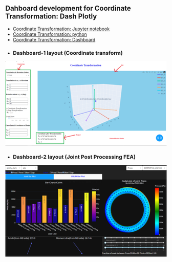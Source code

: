 ## Dahboard development for Coordinate Transformation: Dash Plotly

- [Coordinate Transformation: Jupyter notebook](https://github.com/iampramodyadav/Dash-plotly/blob/main/Coordinate-Transformation.ipynb)
- [Coordinate Transformation: python](https://github.com/iampramodyadav/Dash-plotly/blob/main/coordinate_mapper.py)
- [Coordinate Transformation: Dashboard](https://github.com/iampramodyadav/Dash-plotly/blob/main/coordinate_mapper_dash.py)
- ### Dashboard-1 layout (Coordinate transform)

![](https://github.com/iampramodyadav/Dash-plotly/blob/main/DashBoard2.png)

- ### Dashboard-2 layout (Joint Post Processing FEA)

![](joint-dash.png)
